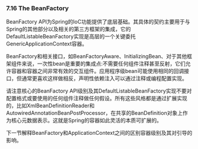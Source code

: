 ### 7.16 The BeanFactory

BeanFactory API为Spring的IoC功能提供了底层基础。其具体的契约主要用于与Spring的其他部分以及相关的第三方框架的集成，它的DefaultListableBeanFactory实现是高层的一个关键委托GenericApplicationContext容器。

BeanFactory和相关接口，如BeanFactoryAware、InitializingBean、对于其他框架组件来说，一次性bean是重要的集成点:不需要任何组件注释甚至反射，它们允许容器和容器之间非常有效的交互组件。应用程序级bean可能使用相同的回调接口，但通常更喜欢这样做相反，声明性依赖注入可以通过注释或编程配置实现。

请注意核心的BeanFactory API级别及其DefaultListableBeanFactory实现不要对配置格式或要使用的任何组件注释做任何假设。所有这些风格都是通过扩展实现的，比如XmlBeanDefinitionReader和AutowiredAnnotationBeanPostProcessor，在共享的BeanDefinition对象上作为核心元数据表示。这就是Spring的容器如此灵活的本质可扩展的。

下一节解释BeanFactory和ApplicationContext之间的区别容器级别及其对引导的影响。